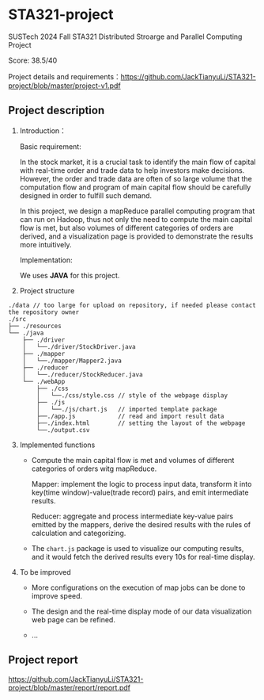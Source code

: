 # STA321-project
SUSTech 2024 Fall STA321 Distributed Stroarge and Parallel Computing Project

Score: 38.5/40 

Project details and requirements：https://github.com/JackTianyuLi/STA321-project/blob/master/project-v1.pdf

## Project description

1. Introduction：

   Basic requirement:

   In the stock market, it is a crucial task to identify the main flow of capital with real-time order and trade data to help investors make decisions. However, the order and trade data are often of so large volume that the computation flow and program of main capital flow should be carefully designed in order to fulfill such demand. 

   In this project, we design a mapReduce parallel computing program that can run on Hadoop, thus not only the need to compute the main capital flow is met, but also volumes of different categories of orders are derived, and a visualization page is provided to demonstrate the results more intuitively.

   Implementation: 

   We uses **JAVA** for this project.

3. Project structure

```
./data // too large for upload on repository, if needed please contact the repository owner   
./src 
├── ./resources
└── ./java
    ├── ./driver
    │   └──./driver/StockDriver.java
    ├── ./mapper
    │   └──./mapper/Mapper2.java
    ├── ./reducer
    │   └──./reducer/StockReducer.java
    └── ./webApp
        ├── ./css
        │   └──./css/style.css // style of the webpage display
        ├── ./js
        │   └──./js/chart.js   // imported template package
        ├──./app.js            // read and import result data
        ├──./index.html        // setting the layout of the webpage
        └──./output.csv
```

3. Implemented functions

   - Compute the main capital flow is met and volumes of different categories of orders witg mapReduce.

     Mapper: implement the logic to process input data, transform it into key(time window)-value(trade record) pairs, and emit intermediate results.

     Reducer:  aggregate and process intermediate key-value pairs emitted by the mappers, derive the desired results with the rules of calculation and categorizing. 

   - The `chart.js` package is used to visualize our computing results, and it would fetch the derived results every 10s for real-time display.

4. To be improved
    
   - More configurations on the execution of map jobs can be done to improve speed.

   - The design and the real-time display mode of our data visualization web page can be refined.

   - ...

## Project report

https://github.com/JackTianyuLi/STA321-project/blob/master/report/report.pdf
